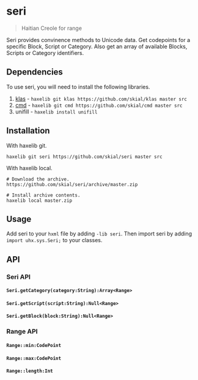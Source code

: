 # seri

> Haitian Creole for range

Seri provides convinence methods to Unicode data. Get codepoints for a
specific Block, Script or Category. Also get an array of available Blocks,
Scripts or Category identifiers.

## Dependencies

To use seri, you will need to install the following libraries.

1. [klas] - `haxelib git klas https://github.com/skial/klas master src`
2. [cmd] - `haxelib git cmd https://github.com/skial/cmd master src`
3. unifill - `haxelib install unifill`

## Installation

With haxelib git.
	
```hxml
haxelib git seri https://github.com/skial/seri master src
```

With haxelib local.
	
```hxml
# Download the archive.
https://github.com/skial/seri/archive/master.zip

# Install archive contents.
haxelib local master.zip
```

## Usage

Add seri to your `hxml` file by adding `-lib seri`. Then import seri
by adding `import uhx.sys.Seri;` to your classes.

## API

### Seri API

#### `Seri.getCategory(category:String):Array<Range>`

#### `Seri.getScript(script:String):Null<Range>`

#### `Seri.getBlock(block:String):Null<Range>`

### Range API

#### `Range::min:CodePoint`

#### `Range::max:CodePoint`

#### `Range::length:Int`

[klas]: https://github.com/skial/klas
[cmd]: https://github.com/skial/cmd